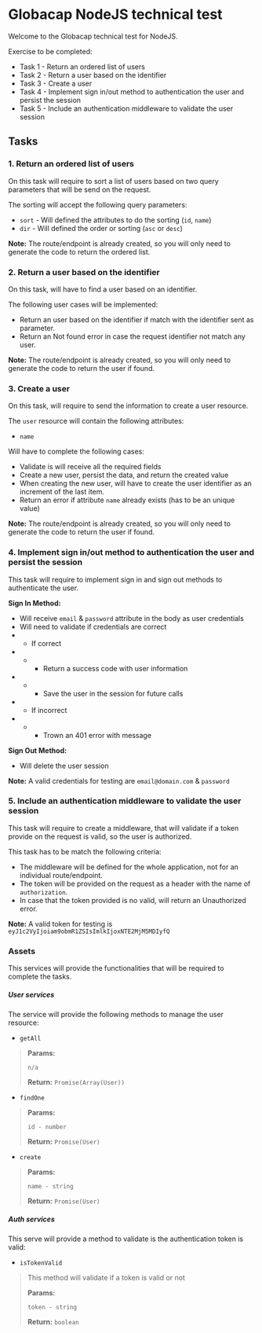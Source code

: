 # Globacap NodeJS technical test

Welcome to the Globacap technical test for NodeJS.

Exercise to be completed:
* Task 1 - Return an ordered list of users
* Task 2 - Return a user based on the identifier
* Task 3 - Create a user
* Task 4 - Implement sign in/out method to authentication the user and persist the session
* Task 5 - Include an authentication middleware to validate the user session

## Tasks
### 1. Return an ordered list of users

On this task will require to sort a list of users based on two query parameters that will be send on the request.

The sorting will accept the following query parameters:
* `sort` - Will defined the attributes to do the sorting (`id`, `name`)
* `dir` - Will defined the order or sorting (`asc` or `desc`)

**Note:** The route/endpoint is already created, so you will only need to generate the code to return the ordered list.

### 2. Return a user based on the identifier

On this task, will have to find a user based on an identifier.

The following user cases will be implemented:
* Return an user based on the identifier if match with the identifier sent as parameter.
* Return an Not found error in case the request identifier not match any user.

**Note:** The route/endpoint is already created, so you will only need to generate the code to return the user if found.

### 3. Create a user

On this task, will require to send the information to create a user resource.

The `user` resource will contain the following attributes:
* `name`

Will have to complete the following cases:
* Validate is will receive all the required fields
* Create a new user, persist the data, and return the created value
* When creating the new user, will have to create the user identifier as an increment of the last item.
* Return an error if attribute `name` already exists (has to be an unique value)


**Note:** The route/endpoint is already created, so you will only need to generate the code to return the user if found.

### 4. Implement sign in/out method to authentication the user and persist the session

This task will require to implement sign in and sign out methods to authenticate the user.

**Sign In Method:**
* Will receive `email` & `password` attribute in the body as user credentials
* Will need to validate if credentials are correct
* * If correct
* * * Return a success code with user information
* * * Save the user in the session for future calls
* * If incorrect
* * * Trown an 401 error with message

**Sign Out Method:**
* Will delete the user session

**Note:** A valid credentials for testing are `email@domain.com` & `password`

### 5. Include an authentication middleware to validate the user session

This task will require to create a middleware, that will validate if a token provide on the request is valid, so the user is authorized.

This task has to be match the following criteria:
* The middleware will be defined for the whole application, not for an individual route/endpoint.
* The token will be provided on the request as a header with the name of `authorization`.
* In case that the token provided is no valid, will return an Unauthorized error.


**Note:** A valid token for testing is `eyJ1c2VyIjoiam9obmR1ZSIsImlkIjoxNTE2MjM5MDIyfQ`


### Assets

This services will provide the functionalities that will be required to complete the tasks.
##### User services

The service will provide the following methods to manage the user resource:

*  `getAll`
> **Params:**
>```
> n/a
> ```
> **Return:**
> `Promise(Array(User))`

* `findOne`
>
> **Params:**
> ```
> id - number
> ```
> **Return:** `Promise(User)`

*  `create`
> **Params:**
> ```
> name - string
> ```
> **Return:**
> `Promise(User)`
##### Auth services
This serve will provide a method to validate is the authentication token is valid:
* `isTokenValid`
> This method will validate if a token is valid or not
>
> **Params:**
> ```
> token - string
> ```
> **Return:**
> ```boolean```
